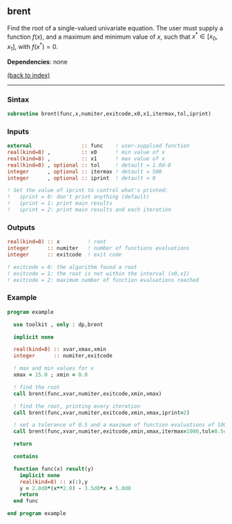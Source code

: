 ## brent

Find the root of a single-valued univariate equation. The user must supply a function $f(x)$, and a maximum and minimum value of $x$, such that $x^*\in[x_0,x_1]$, with $f(x^*)=0$. 

**Dependencies**: none

[(back to index)](inicio.md)

---

### Sintax

```fortran
subroutine brent(func,x,numiter,exitcode,x0,x1,itermax,tol,iprint)
```

### Inputs

```fortran
external                :: func    ! user-supplied function
real(kind=8) ,          :: x0      ! min value of x
real(kind=8) ,          :: x1      ! max value of x
real(kind=8) , optional :: tol     ! detault = 1.0d-8
integer      , optional :: itermax ! detault = 500
integer      , optional :: iprint  ! detault = 0

! Set the value of iprint to control what's printed:
!   iprint = 0: don't print anything (default)
!   iprint = 1: print main results
!   iprint = 2: print main results and each iteration
```

### Outputs

```fortran
real(kind=8) :: x         ! root
integer      :: numiter   ! number of functions evaluations
integer      :: exitcode  ! exit code

! exitcode = 0: the algorithm found a root
! exitcode = 1: the root is not within the interval (x0,x1)
! exitcode = 2: maximum number of function evaluations reached
```

### Example

```fortran
program example

  use toolkit , only : dp,brent

  implicit none

  real(kind=8) :: xvar,xmax,xmin
  integer      :: numiter,exitcode

  ! max and min values for x
  xmax = 15.0 ; xmin = 0.0

  ! find the root
  call brent(func,xvar,numiter,exitcode,xmin,xmax)

  ! find the root, printing every iteration
  call brent(func,xvar,numiter,exitcode,xmin,xmax,iprint=2)

  ! set a tolerance of 0.5 and a maximum of function evaluations of 1000
  call brent(func,xvar,numiter,exitcode,xmin,xmax,itermax=1000,tol=0.5d0,iprint=2)

  return

  contains

  function func(x) result(y)
    implicit none
    real(kind=8) :: x(:),y
    y = 2.0d0*(x**2.0) - 3.5d0*x + 5.0d0
    return
  end func

end program example
```
